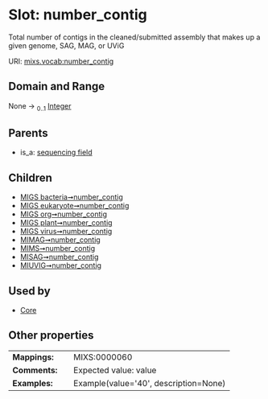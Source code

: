 
# Slot: number_contig


Total number of contigs in the cleaned/submitted assembly that makes up a given genome, SAG, MAG, or UViG

URI: [mixs.vocab:number_contig](https://w3id.org/mixs/vocab/number_contig)


## Domain and Range

None &#8594;  <sub>0..1</sub> [Integer](types/Integer.md)

## Parents

 *  is_a: [sequencing field](sequencing_field.md)

## Children

 *  [MIGS bacteria➞number_contig](MIGS_bacteria_number_contig.md)
 *  [MIGS eukaryote➞number_contig](MIGS_eukaryote_number_contig.md)
 *  [MIGS org➞number_contig](MIGS_org_number_contig.md)
 *  [MIGS plant➞number_contig](MIGS_plant_number_contig.md)
 *  [MIGS virus➞number_contig](MIGS_virus_number_contig.md)
 *  [MIMAG➞number_contig](MIMAG_number_contig.md)
 *  [MIMS➞number_contig](MIMS_number_contig.md)
 *  [MISAG➞number_contig](MISAG_number_contig.md)
 *  [MIUVIG➞number_contig](MIUVIG_number_contig.md)

## Used by

 * [Core](Core.md)

## Other properties

|  |  |  |
| --- | --- | --- |
| **Mappings:** | | MIXS:0000060 |
| **Comments:** | | Expected value: value |
| **Examples:** | | Example(value='40', description=None) |

